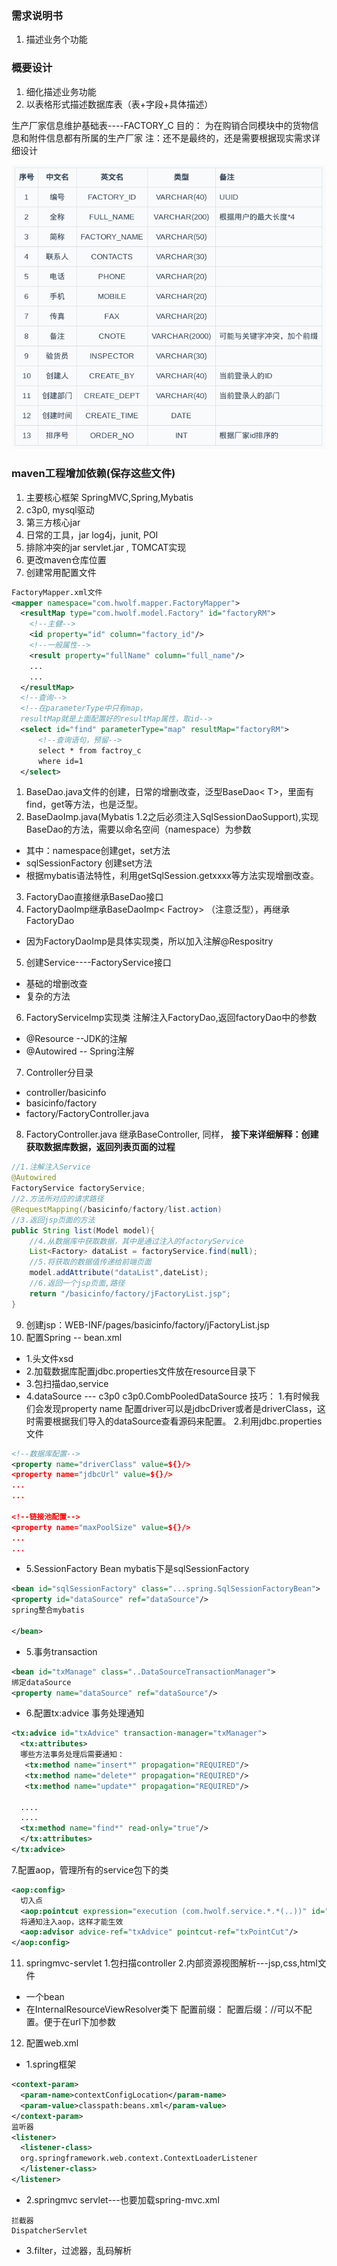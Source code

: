 ### 需求说明书
1. 描述业务个功能
### 概要设计
1. 细化描述业务功能
2. 以表格形式描述数据库表（表+字段+具体描述）

生产厂家信息维护基础表----FACTORY_C
目的： 为在购销合同模块中的货物信息和附件信息都有所属的生产厂家
注：还不是最终的，还是需要根据现实需求详细设计

![database-design](../imgs/database-design.png)

### maven工程增加依赖(保存这些文件)
1. 主要核心框架 SpringMVC,Spring,Mybatis
2. c3p0, mysql驱动
3. 第三方核心jar
4. 日常的工具，jar log4j，junit, POI
5. 排除冲突的jar servlet.jar , TOMCAT实现
6. 更改maven仓库位置
7. 创建常用配置文件
```xml
FactoryMapper.xml文件
<mapper namespace="com.hwolf.mapper.FactoryMapper">
  <resultMap type="com.hwolf.model.Factory" id="factoryRM">
    <!--主健-->
    <id property="id" column="factory_id"/>
    <!--一般属性-->
    <result property="fullName" column="full_name"/>
    ...
    ...
  </resultMap>
  <!--查询-->
  <!--在parameterType中只有map，
  resultMap就是上面配置好的resultMap属性，取id-->
  <select id="find" parameterType="map" resultMap="factoryRM">
      <!--查询语句，预留-->
	  select * from factroy_c
	  where id=1
  </select>

```

1. BaseDao.java文件的创建，日常的增删改查，泛型BaseDao< T\>，里面有find，get等方法，也是泛型。
2. BaseDaoImp.java(Mybatis 1.2之后必须注入SqlSessionDaoSupport),实现BaseDao的方法，需要以命名空间（namespace）为参数
- 其中：namespace创建get，set方法
- sqlSessionFactory 创建set方法
- 根据mybatis语法特性，利用getSqlSession.getxxxx等方法实现增删改查。
3. FactoryDao直接继承BaseDao接口
4. FactoryDaoImp继承BaseDaoImp< Factroy\> （注意泛型），再继承FactoryDao
- 因为FactoryDaoImp是具体实现类，所以加入注解@Respositry
5. 创建Service----FactoryService接口
- 基础的增删改查
- 复杂的方法
6. FactoryServiceImp实现类
注解注入FactoryDao,返回factoryDao中的参数
- @Resource --JDK的注解
- @Autowired -- Spring注解
7. Controller分目录
- controller/basicinfo
- basicinfo/factory
- factory/FactoryController.java
8. FactoryController.java 继承BaseController,
同样，
**接下来详细解释：创建获取数据库数据，返回列表页面的过程**
```java
//1.注解注入Service
@Autowired 
FactoryService factoryService;
//2.方法所对应的请求路径
@RequestMapping(/basicinfo/factory/list.action)
//3.返回jsp页面的方法
public String list(Model model){
    //4.从数据库中获取数据，其中是通过注入的factoryService
    List<Factory> dataList = factoryService.find(null);
    //5.将获取的数据值传递给前端页面
    model.addAttribute("dataList",dateList);
    //6.返回一个jsp页面,路径
    return "/basicinfo/factory/jFactoryList.jsp";
}
```
9. 创建jsp：WEB-INF/pages/basicinfo/factory/jFactoryList.jsp
10. 配置Spring -- bean.xml
- 1.头文件xsd
- 2.加载数据库配置jdbc.properties文件放在resource目录下
- 3.包扫描dao,service
- 4.dataSource --- c3p0
c3p0.CombPooledDataSource
技巧：
1.有时候我们会发现property name 配置driver可以是jdbcDriver或者是driverClass，这时需要根据我们导入的dataSource查看源码来配置。
2.利用jdbc.properties文件
```xml
<!--数据库配置-->
<property name="driverClass" value=${}/>
<property name="jdbcUrl" value=${}/>
...
...

<!--链接池配置-->
<property name="maxPoolSize" value=${}/>
...
...

```
- 5.SessionFactory Bean
mybatis下是sqlSessionFactory
```xml
<bean id="sqlSessionFactory" class="...spring.SqlSessionFactoryBean">
<property id="dataSource" ref="dataSource"/>
spring整合mybatis

</bean>
```
- 5.事务transaction
```xml
<bean id="txManage" class="..DataSourceTransactionManager">
绑定dataSource
<property name="dataSource" ref="dataSource"/>
```
- 6.配置tx:advice  事务处理通知
```xml
<tx:advice id="txAdvice" transaction-manager="txManager">
  <tx:attributes>
  哪些方法事务处理后需要通知：
   <tx:method name="insert*" propagation="REQUIRED"/>
   <tx:method name="delete*" propagation="REQUIRED"/>
   <tx:method name="update*" propagation="REQUIRED"/>

  ....
  ....
  <tx:method name="find*" read-only="true"/>
  </tx:attributes>
</tx:advice>
```
7.配置aop，管理所有的service包下的类
```xml
<aop:config>
  切入点
  <aop:pointcut expression="execution (com.hwolf.service.*.*(..))" id="txPointCut" />
  将通知注入aop，这样才能生效
  <aop:advisor advice-ref="txAdvice" pointcut-ref="txPointCut"/>
</aop:config>
```
11. springmvc-servlet
1.包扫描controller
2.内部资源视图解析---jsp,css,html文件
- 一个bean
- 在InternalResourceViewResolver类下
配置前缀：
配置后缀：//可以不配置。便于在url下加参数	

12. 配置web.xml
- 1.spring框架
```xml
<context-param>
  <param-name>contextConfigLocation</param-name>
  <param-value>classpath:beans.xml</param-value>
</context-param>
监听器
<listener>
  <listener-class>
  org.springframework.web.context.ContextLoaderListener
  </listener-class>
</listener>
```

- 2.springmvc servlet---也要加载spring-mvc.xml
```
拦截器
DispatcherServlet
```
- 3.filter，过滤器，乱码解析